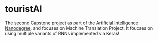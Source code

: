 # touristAI

The second Capstone project as part of the [Artificial Intelligence Nanodegree](https://www.udacity.com/course/artificial-intelligence-nanodegree--nd889), and focuses on Machine Translation Project. It foucses on using multiple variants of RNNs implemented via Keras!
